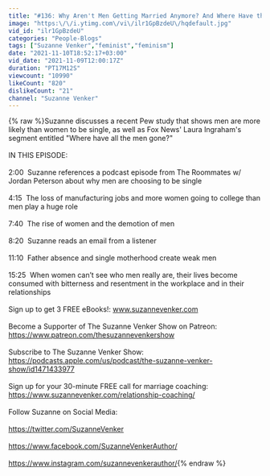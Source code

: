 ```yaml
---
title: "#136: Why Aren't Men Getting Married Anymore? And Where Have the Manly Men Gone?"
image: "https:\/\/i.ytimg.com\/vi\/ilr1GpBzdeU\/hqdefault.jpg"
vid_id: "ilr1GpBzdeU"
categories: "People-Blogs"
tags: ["Suzanne Venker","feminist","feminism"]
date: "2021-11-10T18:52:17+03:00"
vid_date: "2021-11-09T12:00:17Z"
duration: "PT17M12S"
viewcount: "10990"
likeCount: "820"
dislikeCount: "21"
channel: "Suzanne Venker"
---
```

{% raw %}Suzanne discusses a recent Pew study that shows men are more likely than women to be single, as well as Fox News' Laura Ingraham's segment entitled &quot;Where have all the men gone?&quot;<br /><br />IN THIS EPISODE:<br /><br />2:00  Suzanne references a podcast episode from The Roommates w/ Jordan Peterson about why men are choosing to be single<br /><br />4:15  The loss of manufacturing jobs and more women going to college than men play a huge role<br /><br />7:40  The rise of women and the demotion of men<br /><br />8:20  Suzanne reads an email from a listener<br /><br />11:10  Father absence and single motherhood create weak men<br /><br />15:25  When women can’t see who men really are, their lives become consumed with bitterness and resentment in the workplace and in their relationships<br /><br />Sign up to get 3 FREE eBooks!: www.suzannevenker.com<br /><br />Become a Supporter of The Suzanne Venker Show on Patreon: <a rel="nofollow" target="blank" href="https://www.patreon.com/thesuzannevenkershow">https://www.patreon.com/thesuzannevenkershow</a><br /><br />Subscribe to The Suzanne Venker Show: <a rel="nofollow" target="blank" href="https://podcasts.apple.com/us/podcast/the-suzanne-venker-show/id1471433977">https://podcasts.apple.com/us/podcast/the-suzanne-venker-show/id1471433977</a> <br /><br />Sign up for your 30-minute FREE call for marriage coaching: <a rel="nofollow" target="blank" href="https://www.suzannevenker.com/relationship-coaching/">https://www.suzannevenker.com/relationship-coaching/</a><br /><br />Follow Suzanne on Social Media:<br /><br /><a rel="nofollow" target="blank" href="https://twitter.com/SuzanneVenker">https://twitter.com/SuzanneVenker</a> <br /><br /><a rel="nofollow" target="blank" href="https://www.facebook.com/SuzanneVenkerAuthor/">https://www.facebook.com/SuzanneVenkerAuthor/</a> <br /><br /><a rel="nofollow" target="blank" href="https://www.instagram.com/suzannevenkerauthor/">https://www.instagram.com/suzannevenkerauthor/</a>{% endraw %}
